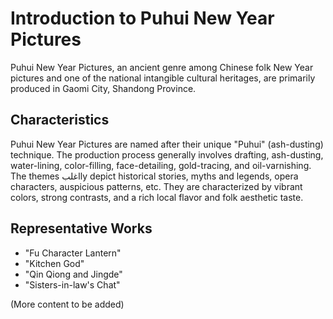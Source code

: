 # Introduction to Puhui New Year Pictures

Puhui New Year Pictures, an ancient genre among Chinese folk New Year pictures and one of the national intangible cultural heritages, are primarily produced in Gaomi City, Shandong Province.

## Characteristics

Puhui New Year Pictures are named after their unique "Puhui" (ash-dusting) technique. The production process generally involves drafting, ash-dusting, water-lining, color-filling, face-detailing, gold-tracing, and oil-varnishing. The themes اغلبly depict historical stories, myths and legends, opera characters, auspicious patterns, etc. They are characterized by vibrant colors, strong contrasts, and a rich local flavor and folk aesthetic taste.

## Representative Works

*   "Fu Character Lantern"
*   "Kitchen God"
*   "Qin Qiong and Jingde"
*   "Sisters-in-law's Chat"

(More content to be added)
